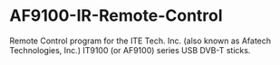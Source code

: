 AF9100-IR-Remote-Control
========================

Remote Control program for the ITE Tech. Inc. (also known as Afatech Technologies, Inc.) IT9100 (or AF9100) series USB DVB-T sticks.
